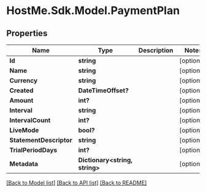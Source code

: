 # HostMe.Sdk.Model.PaymentPlan
## Properties

Name | Type | Description | Notes
------------ | ------------- | ------------- | -------------
**Id** | **string** |  | [optional] 
**Name** | **string** |  | [optional] 
**Currency** | **string** |  | [optional] 
**Created** | **DateTimeOffset?** |  | [optional] 
**Amount** | **int?** |  | [optional] 
**Interval** | **string** |  | [optional] 
**IntervalCount** | **int?** |  | [optional] 
**LiveMode** | **bool?** |  | [optional] 
**StatementDescriptor** | **string** |  | [optional] 
**TrialPeriodDays** | **int?** |  | [optional] 
**Metadata** | **Dictionary&lt;string, string&gt;** |  | [optional] 

[[Back to Model list]](../README.md#documentation-for-models) [[Back to API list]](../README.md#documentation-for-api-endpoints) [[Back to README]](../README.md)

